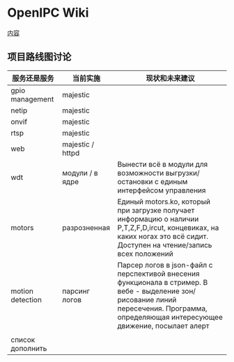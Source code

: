 # OpenIPC Wiki 
[内容](../README.md)

项目路线图讨论
------------------------------------------------


|服务还是服务|当前实施 |现状和未来建议| 
|-------------------|-------------------|---------------------------------|
| gpio management   | majestic          |                                 |
| netip             | majestic          |                                 |
| onvif             | majestic          |                                 |
| rtsp              | majestic          |                                 |
| web               | majestic / httpd  |                                 |
| wdt               | модули / в ядре   | Вынести всё в модули для возможности выгрузки/остановки с единым интерфейсом управления |
| motors            | разрозненная      | Единый motors.ko, который при загрузке получает информацию о наличии P,T,Z,F,D,ircut, концевиках, на каких ногах это всё сидит. Доступен на чтение/запись всех положений |
| motion detection  | парсинг логов     | Парсер логов в json-файл с перспективой внесения функционала в стример. В вебе - выделение зон/рисование линий пересечения. Программа, определяющая интересующее движение, посылает алерт |
|                   |                   |                                 |
| список дополнить  |                   |                                 |



